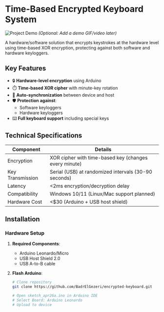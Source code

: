# Time-Based Encrypted Keyboard System

![Project Demo](demo.gif) *(Optional: Add a demo GIF/video later)*

A hardware/software solution that encrypts keystrokes at the hardware level using time-based XOR encryption, protecting against both software and hardware keyloggers.

## Key Features

- 🔒 **Hardware-level encryption** using Arduino
- ⏱️ **Time-based XOR cipher** with minute-key rotation
- 🔄 **Auto-synchronization** between device and host
- 🛡️ **Protection against**:
  - Software keyloggers
  - Hardware keyloggers
- ⌨️ **Full keyboard support** including special keys

## Technical Specifications

| Component          | Details                                                                 |
|--------------------|-------------------------------------------------------------------------|
| Encryption         | XOR cipher with time-based key (changes every minute)                   |
| Key Transmission   | Serial (USB) at randomized intervals (30-90 seconds)                   |
| Latency            | <2ms encryption/decryption delay                                       |
| Compatibility      | Windows 10/11 (Linux/Mac support planned)                              |
| Hardware Cost      | <$30 (Arduino + USB host shield)                                       |

## Installation

### Hardware Setup
1. **Required Components**:
   - Arduino Leonardo/Micro
   - USB Host Shield 2.0
   - USB A-to-B cable

2. **Flash Arduino**:
   ```bash
   # Clone repository
   git clone https://github.com/BadrElGezeri/encrypted-keyboard.git
   
   # Open sketch_apr26a.ino in Arduino IDE
   # Select Board: Arduino Leonardo
   # Upload to device
